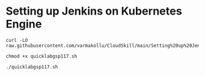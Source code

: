 # Setting up Jenkins on Kubernetes Engine

```
curl -LO raw.githubusercontent.com/varmakollu/CloudSkill/main/Setting%20up%20Jenkins%20on%20Kubernetes%20Engine/quicklabgsp117.sh

chmod +x quicklabgsp117.sh

./quicklabgsp117.sh

```

